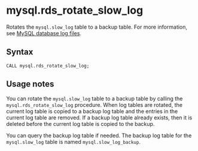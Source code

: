 # mysql\.rds\_rotate\_slow\_log<a name="mysql_rds_rotate_slow_log"></a>

Rotates the `mysql.slow_log` table to a backup table\. For more information, see [MySQL database log files](USER_LogAccess.Concepts.MySQL.md)\.

## Syntax<a name="mysql_rds_rotate_slow_log-syntax"></a>

 

```
CALL mysql.rds_rotate_slow_log;
```

## Usage notes<a name="mysql_rds_rotate_slow_log-usage-notes"></a>

You can rotate the `mysql.slow_log` table to a backup table by calling the `mysql.rds_rotate_slow_log` procedure\. When log tables are rotated, the current log table is copied to a backup log table and the entries in the current log table are removed\. If a backup log table already exists, then it is deleted before the current log table is copied to the backup\. 

You can query the backup log table if needed\. The backup log table for the `mysql.slow_log` table is named `mysql.slow_log_backup`\. 